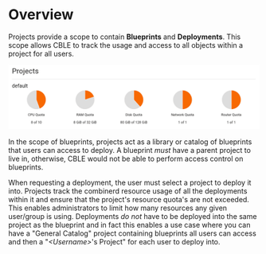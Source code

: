 # Overview

Projects provide a scope to contain **Blueprints** and **Deployments**. This scope allows CBLE to track the usage and
access to all objects within a project for all users.

![Project Quota Overview](./images/project-quotas-fs8.png)

In the scope of blueprints, projects act as a library or catalog of blueprints that users can access to deploy. A blueprint
*must* have a parent project to live in, otherwise, CBLE would not be able to perform access control on blueprints.

When requesting a deployment, the user must select a project to deploy it into. Projects track the combinerd resource usage
of all the deployments within it and ensure that the project's resource quota's are not exceeded. This enables administrators
to limit how many resources any given user/group is using. Deployments *do not* have to be deployed into the same project
as the blueprint and in fact this enables a use case where you can have a "General Catalog" project containing blueprints
all users can access and then a "*&lt;Username&gt;*'s Project" for each user to deploy into.
